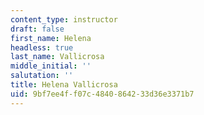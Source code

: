 ```yaml
---
content_type: instructor
draft: false
first_name: Helena
headless: true
last_name: Vallicrosa
middle_initial: ''
salutation: ''
title: Helena Vallicrosa
uid: 9bf7ee4f-f07c-4840-8642-33d36e3371b7
---
```

